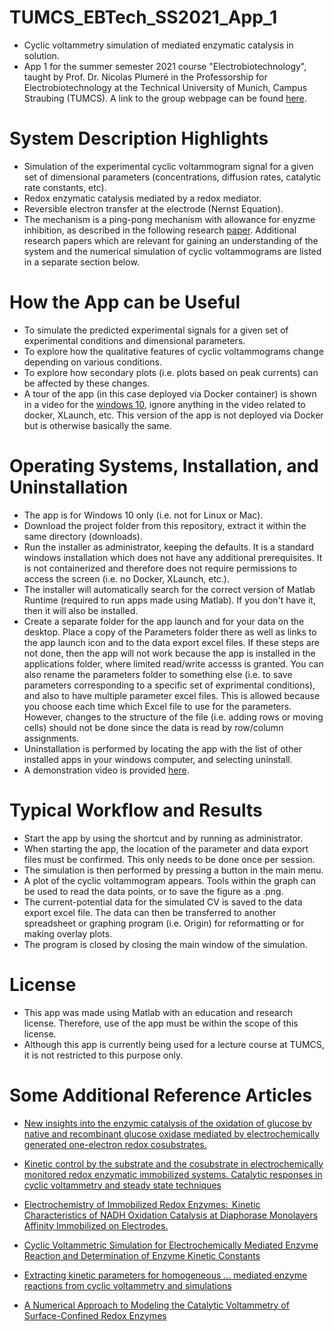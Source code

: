 # TUMCS_EBTech_SS2021_App_1
- Cyclic voltammetry simulation of mediated enzymatic catalysis in solution.
- App 1 for the summer semester 2021 course "Electrobiotechnology", taught by Prof. Dr. Nicolas Plumeré in the Professorship for Electrobiotechnology at the Technical University of Munich, Campus Straubing (TUMCS). A link to the group webpage can be found [here](https://ebt.cs.tum.de/?lang=en).

# System Description Highlights
- Simulation of the experimental cyclic voltammogram signal for a given set of dimensional parameters (concentrations, diffusion rates, catalytic rate constants, etc).
- Redox enzymatic catalysis mediated by a redox mediator.
- Reversible electron transfer at the electrode (Nernst Equation).
- The mechanism is a ping-pong mechanism with allowance for enyzme inhibition, as described in the following research [paper](https://pubs.acs.org/doi/abs/10.1021/ja204637d). Additional research papers which are relevant for gaining an understanding of the system and the numerical simulation of cyclic voltammograms are listed in a separate section below.

# How the App can be Useful
- To simulate the predicted experimental signals for a given set of experimental conditions and dimensional parameters.
- To explore how the qualitative features of cyclic voltammograms change depending on various conditions.
- To explore how secondary plots (i.e. plots based on peak currents) can be affected by these changes.
- A tour of the app (in this case deployed via Docker container) is shown in a video for the [windows 10](https://vimeo.com/538415217), ignore anything in the video related to docker, XLaunch, etc. This version of the app is not deployed via Docker but is otherwise basically the same.

# Operating Systems, Installation, and Uninstallation
- The app is for Windows 10 only (i.e. not for Linux or Mac).
- Download the project folder from this repository, extract it within the same directory (downloads).
- Run the installer as administrator, keeping the defaults. It is a standard windows installation which does not have any additional prerequisites. It is not containerized and therefore does not require permissions to access the screen (i.e. no Docker, XLaunch, etc.).
- The installer will automatically search for the correct version of Matlab Runtime (required to run apps made using Matlab). If you don't have it, then it will also be installed.
- Create a separate folder for the app launch and for your data on the desktop. Place a copy of the Parameters folder there as well as links to the app launch icon and to the data export excel files. If these steps are not done, then the app will not work because the app is installed in the applications folder, where limited read/write accesss is granted. You can also rename the parameters folder to something else (i.e. to save parameters corresponding to a specific set of exprimental conditions), and also to have multiple parameter excel files. This is allowed because you choose each time which Excel file to use for the parameters. However, changes to the structure of the file (i.e. adding rows or moving cells) should not be done since the data is read by row/column assignments.
- Uninstallation is performed by locating the app with the list of other installed apps in your windows computer, and selecting uninstall.
- A demonstration video is provided [here](https://vimeo.com/540047147).

# Typical Workflow and Results
- Start the app by using the shortcut and by running as administrator.
- When starting the app, the location of the parameter and data export files must be confirmed. This only needs to be done once per session.
- The simulation is then performed by pressing a button in the main menu.
- A plot of the cyclic voltammogram appears. Tools within the graph can be used to read the data points, or to save the figure as a .png.
- The current-potential data for the simulated CV is saved to the data export excel file. The data can then be transferred to another spreadsheet or graphing program (i.e. Origin) for reformatting or for making overlay plots.
- The program is closed by closing the main window of the simulation.

# License
- This app was made using Matlab with an education and research license. Therefore, use of the app must be within the scope of this license.
- Although this app is currently being used for a lecture course at TUMCS, it is not restricted to this purpose only.

# Some Additional Reference Articles
- [New insights into the enzymic catalysis of the oxidation of glucose by native and recombinant glucose oxidase mediated by electrochemically generated one-electron redox cosubstrates.](https://pubs.acs.org/doi/abs/10.1021/ja00054a001)

- [Kinetic control by the substrate and the cosubstrate in electrochemically monitored redox enzymatic immobilized systems. Catalytic responses in cyclic voltammetry and steady state techniques](https://www.sciencedirect.com/science/article/abs/pii/S0022072802006587)

- [Electrochemistry of Immobilized Redox Enzymes:  Kinetic Characteristics of NADH Oxidation Catalysis at Diaphorase Monolayers Affinity Immobilized on Electrodes.](https://doi.org/10.1021/ja0569196)

- [Cyclic Voltammetric Simulation for Electrochemically Mediated Enzyme Reaction and Determination of Enzyme Kinetic Constants](https://doi.org/10.1021/ac9711807)

- [Extracting kinetic parameters for homogeneous ... mediated enzyme reactions from cyclic voltammetry and simulations](https://doi.org/10.1016/j.bioelechem.2008.08.001)

- [A Numerical Approach to Modeling the Catalytic Voltammetry of Surface-Confined Redox Enzymes](https://doi.org/10.1021/jp047808g)
